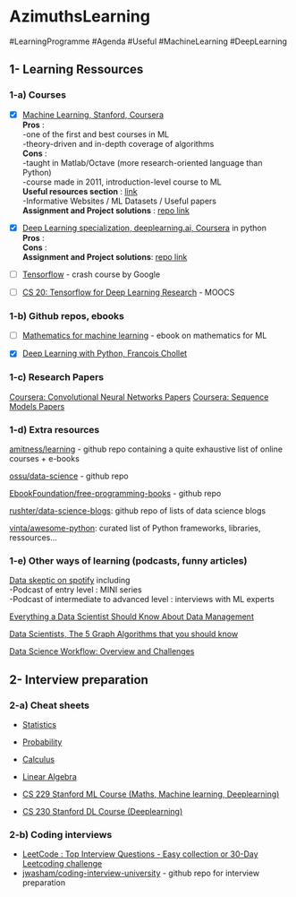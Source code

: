 # AzimuthsLearning

#LearningProgramme #Agenda #Useful #MachineLearning #DeepLearning 

## 1- Learning Ressources
### 1-a) Courses
- [x] [Machine Learning, Stanford, Coursera](https://www.coursera.org/learn/machine-learninfg/home/welcome) <br />
**Pros** : <br />
-one of the first and best courses in ML <br />
-theory-driven and in-depth coverage of algorithms <br />
**Cons** : <br />
-taught in Matlab/Octave (more research-oriented language than Python) <br />
-course made in 2011, introduction-level course to ML <br />
**Useful resources section** : [link](https://www.coursera.org/learn/machine-learning/resources/NrY2G) <br />
-Informative Websites / ML Datasets / Useful papers <br />
**Assignment and Project solutions** : [repo link](https://github.com/kevinzous/AzimuthsLearning/tree/master/MOOCS2_Deep_Learning_Deeplearningai) <br />

- [x] [Deep Learning specialization, deeplearning.ai, Coursera](https://www.coursera.org/specializations/deep-learning) in python <br />
**Pros** : <br />
**Cons** : <br />
**Assignment and Project solutions**: [repo link](https://github.com/kevinzous/AzimuthsLearning/tree/master/MOOCS1_Machine%20Learning_Stanford)

- [ ] [Tensorflow](https://developers.google.com/machine-learning/crash-course/) - crash course by Google 

- [ ] [CS 20: Tensorflow for Deep Learning Research](http://web.stanford.edu/class/cs20si/syllabus.html) - MOOCS 

### 1-b) Github repos, ebooks
- [ ] [Mathematics for machine learning](https://mml-book.github.io/book/mml-book.pdf) - ebook on mathematics for ML

- [x] [Deep Learning with Python, Francois Chollet](https://www.academia.edu/40318927/Deep_Learning_With_Python_by_Francois_Chollet)

### 1-c) Research Papers 

[Coursera: Convolutional Neural Networks Papers](https://gist.github.com/rubychilds/d9137168d0843f4a8071727e67a5816c)
[Coursera: Sequence Models Papers](https://github.com/iitrsamrat/deeplearning.ai.sequence-model-papers/blob/master/index.md)

### 1-d) Extra resources 
[amitness/learning](https://github.com/amitness/learning) - github repo containing a quite exhaustive list of online courses + e-books 

[ossu/data-science](https://github.com/ossu/data-science#curriculum) - github repo

[EbookFoundation/free-programming-books](https://github.com/EbookFoundation/free-programming-books) - github repo

[rushter/data-science-blogs](https://github.com/rushter/data-science-blogs?fbclid=IwAR2rjw3Q2hCLJHLVt3jN685t38O6PpRP3ckPysa2FKCtfNjgEM-fMS-k1yQ): github repo of lists of data science blogs

[vinta/awesome-python](https://github.com/vinta/awesome-python): curated list of Python frameworks, libraries, ressources... 

### 1-e) Other ways of learning (podcasts, funny articles) 

[Data skeptic on spotify](https://open.spotify.com/show/1BZN7H3ikovSejhwQTzNm4) including <br /> 
-Podcast of entry level : MINI series <br />
-Podcast of intermediate to advanced level : interviews with ML experts

[Everything a Data Scientist Should Know About Data Management](https://towardsdatascience.com/everything-a-data-scientist-should-know-aboutsedata-management-6877788c6a42)

[Data Scientists, The 5 Graph Algorithms that you should know](https://towardsdatascience.com/data-scientists-the-five-graph-algorithms-that-you-should-know-30f454fa5513)

[Data Science Workflow: Overview and Challenges](https://cacm.acm.org/blogs/blog-cacm/169199-data-science-workflow-overview-and-challenges/fulltext)


## 2- Interview preparation

### 2-a) Cheat sheets
- [Statistics](http://web.mit.edu/~csvoss/Public/usabo/stats_handout.pdf) 
- [Probability](https://static1.squarespace.com/static/54bf3241e4b0f0d81bf7ff36/t/55e9494fe4b011aed10e48e5/1441352015658/probability_cheatsheet.pdf)
- [Calculus](http://tutorial.math.lamar.edu/pdf/Calculus_Cheat_Sheet_All.pdf)
- [Linear Algebra](https://www.souravsengupta.com/cds2016/lectures/Savov_Notes.pdf)

- [CS 229 Stanford ML Course (Maths, Machine learning, Deeplearning)](https://github.com/afshinea/stanford-cs-229-machine-learning?fbclid=IwAR0UvmdWFmvk9UarO6Lpx6kXGqwpnEJ9KwySLtGDVeNnyCd82l8bideaUDc)
- [CS 230 Stanford DL Course (Deeplearning)](https://github.com/afshinea/stanford-cs-230-deep-learning/blob/master/en/super-cheatsheet-deep-learning.pdf)

### 2-b) Coding interviews
- [LeetCode : Top Interview Questions - Easy collection or 30-Day Leetcoding challenge](https://leetcode.com/explore/featured/card/top-interview-questions-easy/)
- [jwasham/coding-interview-university](https://github.com/jwasham/coding-interview-university) - github repo for interview preparation



